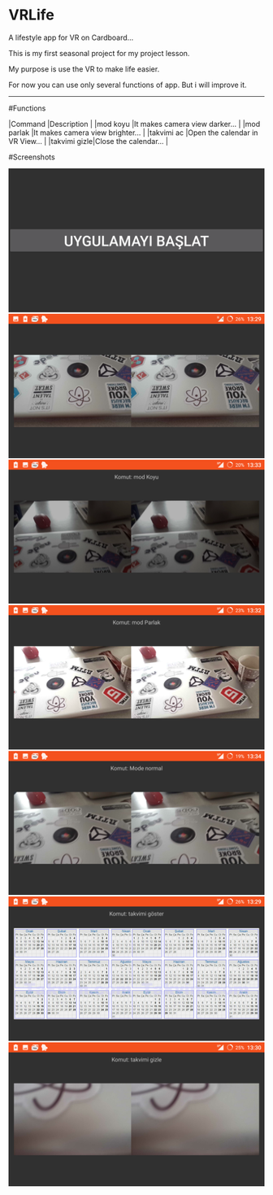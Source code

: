 # VRLife
A lifestyle app for VR on Cardboard...

This is my first seasonal project for my project lesson.

My purpose is use the VR to make life easier.

For now you can use only several functions of app. But i will 
improve it.

--------------------

#Functions

|Command      |Description                      |
|mod koyu     |It makes camera view darker...   |
|mod parlak   |It makes camera view brighter... |
|takvimi ac   |Open the calendar in VR View...  |
|takvimi gizle|Close the calendar...            |

#Screenshots

![Giris](img/giris.png)
![Giris](img/main.png)
![Giris](img/black.png)
![Giris](img/bright.png)
![Giris](img/normal.png)
![Giris](img/takvim.png)
![Giris](img/takvimi_gizle.png)